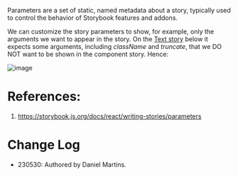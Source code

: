 Parameters are a set of static, named metadata about a story, typically used to control the behavior of Storybook features and addons.

We can customize the story parameters to show, for example, only the arguments we want to appear in the story. On the [Text story](https://github.com/hicommonwealth/commonwealth/blob/master/packages/commonwealth/.storybook/stories/atoms/Text.stories.tsx) below it expects some arguments, including _className_ and _truncate_, that we DO NOT want to be shown in the component story. Hence:

![image](https://github.com/hicommonwealth/commonwealth/assets/30223098/b54ad642-6272-48e7-a9c7-e308b6c03464)


# References:

1. https://storybook.js.org/docs/react/writing-stories/parameters

# Change Log

- 230530: Authored by Daniel Martins.